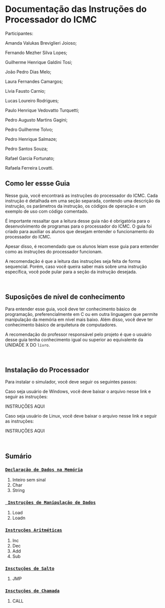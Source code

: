 # Documentação das Instruções do Processador do ICMC
Participantes:

Amanda Valukas Breviglieri Joioso;

Fernando Mezher Silva Lopes;

Guilherme Henrique Galdini Tosi;

João Pedro Dias Melo; 

Laura Fernandes Camargos; 

Livia Fausto Carnio;

Lucas Loureiro Rodrigues; 

Paulo Henrique Vedovatto Turquetti; 

Pedro Augusto Martins Gagini;

Pedro Guilherme Tolvo;

Pedro Henrique Salmaze;

Pedro Santos Souza;

Rafael Garcia Fortunato;

Rafaela Ferreira Lovatti.
<br>

## Como ler essse Guia

Nesse guia, você encontrará as instruções do processador do ICMC. Cada instrução é detalhada em uma seção separada, contendo uma descrição da instrução, os parâmetros da instrução, os códigos de operação e um exemplo de uso com código comentado.

É importante ressaltar que a leitura desse guia não é obrigatória para o desenvolvimento de programas para o processador do ICMC. O guia foi criado para auxiliar os alunos que desejam entender o funcionamento do processador do ICMC.

Apesar disso, é recomendado que os alunos leiam esse guia para entender como as instruções do processador funcionam.

A recomendação é que a leitura das instruções seja feita de forma sequencial. Porém, caso você queira saber mais sobre uma instrução específica, você pode pular para a seção da instrução desejada.

<br>

## Suposições de nível de conhecimento

Para entender esse guia, você deve ter conhecimento básico de programação, preferencialmente em C ou em outra linguagem que permite manipulação da memória em nível mais baixo. Além disso, você deve ter conhecimento básico de arquitetura de computadores.

A recomendação do professor responsável pelo projeto é que o usuário desse guia tenha conhecimento igual ou superior ao equivalente da UNIDADE X DO `livro`.

<br>

## Instalação do Processador

Para instalar o simulador, você deve seguir os seguintes passos:

Caso seja usuário de Windows, você deve baixar o arquivo nesse link e seguir as instruções:

INSTRUÇÕES AQUI



Caso seja usuário de Linux, você deve baixar o arquivo nesse link e seguir as instruções:

INSTRUÇÕES AQUI




<br>

## Sumário

### [**`Declaração de Dados na Memória`**](/instrucoes/declaracao_de_dados.md)
1. Inteiro sem sinal
2. Char
2. String

### [**` Instruções de Manipulação de Dados`**](/instrucoes/manipulacao_de_dados.md)
1. Load
2. Loadn

### [**`Instruções Aritméticas`**](/instrucoes/aritmeticas.md)
1. Inc
2. Dec
3. Add
4. Sub

### [**`Insctuções de Salto`**](/instrucoes/intruçõesSalto.md)
1. JMP

### [**`Insctuções de Chamada`**](/instrucoes/instruçõesChamada.md)
1. CALL

